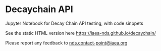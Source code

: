 # Decaychain API

Jupyter Notebook for Decay Chain API testing, with code sinppets

See the static HTML version here https://iaea-nds.github.io/decaychain/

Please report any feedback to nds.contact-point@iaea.org

